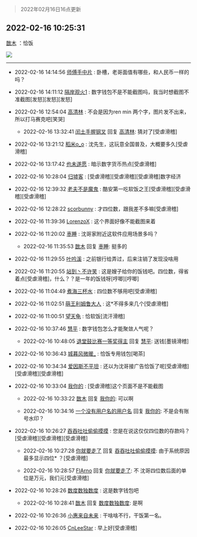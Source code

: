 > 2022年02月16日16点更新
<link rel="stylesheet" href="https://cdn.jsdelivr.net/gh/taotie6/sampleJSON@main/css/photo_show.css">
<meta name="referrer" content="no-referrer" />


 ## 2022-02-16 10:25:31 

 [㪚木](https://www.coolapk.com/feed/33587738?shareKey=ZDM3MDliYWZhMzA3NjIwYzYwYmU~) ：恰饭 

<div class="album">
<img class="img-item" src="http://image.coolapk.com/feed/2022/0216/10/1081091_116bda85_8330_3399_133@825x1815.jpeg" />
</div>

 ------- 

- 2022-02-16 14:14:56 [师傅手中片](uid=1467971) : 卧槽，老哥面值有哪些，和人民币一样的吗？ 

- 2022-02-16 14:11:12 [隔岸观火1](uid=1428246) : 数字钱包不是不能截图吗，我当时想截图不准截图[发怒][发怒][发怒] 

- 2022-02-16 12:54:04 [高清林](uid=8114305) : 不会是因为ren min 两个字，图片发不出来，所以打马赛克吧[笑哭] 

    - 2022-02-16 13:32:41 [闰土手握钢叉](uid=3177928) 回复 [高清林](uid=8114305): 猜对了[受虐滑稽] 

- 2022-02-16 13:21:12 [稻米o_o](uid=1827990) : 沈先生，这玩意全国普及，大概要多久[受虐滑稽] 

- 2022-02-16 13:17:42 [也未遂愿](uid=3056500) : 暗示数字货币热点[受虐滑稽] 

- 2022-02-16 10:28:04 [归墟客](uid=3287587) : [受虐滑稽][受虐滑稽][受虐滑稽]数字经济 

- 2022-02-16 12:39:32 [老夫不是魔鬼](uid=872069) : 酷安第一吃软饭之王[受虐滑稽][受虐滑稽][受虐滑稽] 

- 2022-02-16 12:28:22 [scorbunny](uid=2629510) : 才四位数，跟我差不多嘛[受虐滑稽] 

- 2022-02-16 11:39:36 [LorenzoX](uid=645650) : 这个界面好像不能截图来着 

- 2022-02-16 11:20:02 [栆睡](uid=2246713) : 沈哥家附近这软件应用场景多吗？ 

    - 2022-02-16 11:35:53 [㪚木](uid=1081091) 回复 [栆睡](uid=2246713): 挺多的 

- 2022-02-16 11:29:55 [叶吟溪](uid=426664) : 之前银行给弄过，后来注销了发现没啥用 

- 2022-02-16 11:20:55 [站到丶不许笑](uid=1165627) : 这是嫂子给你的饭钱吧。四位数，得省着点[受虐滑稽]，什么？？是一年的饭钱呀[哼唧][哼唧] 

- 2022-02-16 11:04:49 [煮海三杯水](uid=695018) : 四位数不够用吧[受虐滑稽] 

- 2022-02-16 11:02:51 [萌王利姆鲁大人](uid=4048495) : 这*不得多来几个[受虐滑稽] 

- 2022-02-16 11:00:51 [望天龟](uid=1618563) : 恰软饭[流汗滑稽] 

- 2022-02-16 10:37:46 [慧平](uid=1466942) : 数字钱包怎么才能聚敛人气呢？ 

    - 2022-02-16 10:48:05 [退堂鼓比赛一等奖得主](uid=2689677) 回复 [慧平](uid=1466942): 送钱[墨镜滑稽] 

- 2022-02-16 10:36:43 [城暮风微暖_](uid=4146611) : 恰饭专用钱包[喝茶] 

- 2022-02-16 10:34:34 [爱因斯不平坦](uid=834251) : 还以为沈哥接广告恰饭了呢[受虐滑稽][受虐滑稽][受虐滑稽] 

- 2022-02-16 10:33:04 [我你的](uid=3530668) : [受虐滑稽]这个页面不是不能截图 

    - 2022-02-16 10:33:22 [㪚木](uid=1081091) 回复 [我你的](uid=3530668): 可以啊 

    - 2022-02-16 10:34:16 [一个没有用户名的用户名](uid=1314924) 回复 [我你的](uid=3530668): 不是会有账号水印？ 

- 2022-02-16 10:26:27 [吞吞吐吐偷偷摸摸](uid=4177414) : 您是在说这仅仅四位数的存款吗？[受虐滑稽][受虐滑稽][受虐滑稽] 

    - 2022-02-16 10:27:28 [你就要走了](uid=3251026) 回复 [吞吞吐吐偷偷摸摸](uid=4177414): 由于系统原因 最多显示四位* ？[受虐滑稽] 

    - 2022-02-16 10:28:57 [FlArno](uid=1635698) 回复 [你就要走了](uid=3251026): 不 沈哥四位数后面的单位是万元，我们元[受虐滑稽] 

- 2022-02-16 10:28:26 [数度数独数度](uid=1649918) : 这是数字钱包吧 

    - 2022-02-16 10:28:41 [㪚木](uid=1081091) 回复 [数度数独数度](uid=1649918): 是啊 

- 2022-02-16 10:26:36 [小惠来自未来](uid=847097) : 干啥啥不行，干饭第一名。 

- 2022-02-16 10:26:05 [CnLeeStar](uid=2416169) : 早上好[受虐滑稽] 

